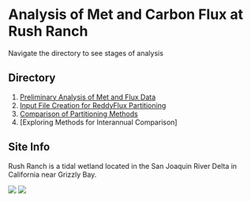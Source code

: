 # Analysis of Met and Carbon Flux at Rush Ranch

Navigate the directory to see stages of analysis

## Directory

1. [Preliminary Analysis of Met and Flux Data](https://srussell2416.github.io/Rush_Ranch/Preliminary_Analysis.html)
2. [Input File Creation for ReddyFlux Partitioning](https://srussell2416.github.io/Rush_Ranch/RR_ReddyProc_Prep.html)
3. [Comparison of Partitioning Methods](https://srussell2416.github.io/Rush_Ranch/ReddyProc_Analysis.html)
4. [Exploring Methods for Interannual Comparison]

## Site Info

Rush Ranch is a tidal wetland located in the San Joaquin River Delta in California near Grizzly Bay.

![](https://www.dailyrepublic.com/files/2016/09/14-Rush-Ranch-1.jpg)
![](https://www.researchgate.net/profile/Richard_Connon/publication/318613605/figure/fig2/AS:525762449362944@1502362944291/Map-of-Suisun-Marsh-and-Suisun-Bay-Map-depicts-distribution-canals-where-barriers-could.png)

